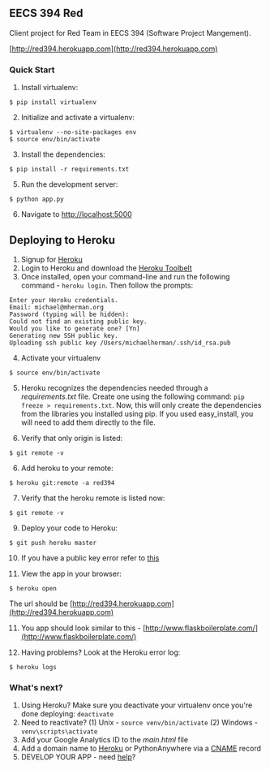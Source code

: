 ## EECS 394 Red

Client project for Red Team in EECS 394 (Software Project Mangement).

[http://red394.herokuapp.com](http://red394.herokuapp.com)

### Quick Start

1. Install virtualenv:
  ```
  $ pip install virtualenv
  ```
    
2. Initialize and activate a virtualenv:
  ```
  $ virtualenv --no-site-packages env
  $ source env/bin/activate
  ```

3. Install the dependencies:
  ```
  $ pip install -r requirements.txt
  ```

5. Run the development server:
  ```
  $ python app.py
  ```

6. Navigate to [http://localhost:5000](http://localhost:5000)


Deploying to Heroku
------

1. Signup for [Heroku](https://api.heroku.com/signup)
2. Login to Heroku and download the [Heroku Toolbelt](https://toolbelt.heroku.com/)
3. Once installed, open your command-line and run the following command - `heroku login`. Then follow the prompts:

  ```        
  Enter your Heroku credentials.
  Email: michael@mherman.org
  Password (typing will be hidden): 
  Could not find an existing public key.
  Would you like to generate one? [Yn]
  Generating new SSH public key.
  Uploading ssh public key /Users/michaelherman/.ssh/id_rsa.pub
  ```

4. Activate your virtualenv
  ```
  $ source env/bin/activate
  ```

5. Heroku recognizes the dependencies needed through a *requirements.txt* file. Create one using the following command: `pip freeze > requirements.txt`. Now, this will only create the dependencies from the libraries you installed using pip. If you used easy_install, you will need to add them directly to the file.

5. Verify that only origin is listed:
  
  ```
  $ git remote -v
  ```

6. Add heroku to your remote:

  ```
  $ heroku git:remote -a red394
  ```

7. Verify that the heroku remote is listed now:

  ```
  $ git remote -v
  ``` 
        
9. Deploy your code to Heroku:

  ```
  $ git push heroku master
  ```

10. If you have a public key error refer to [this](http://stackoverflow.com/questions/17626944/heroku-permission-denied-publickey-fatal-could-not-read-from-remote-reposito)
        
10. View the app in your browser:

  ```
  $ heroku open
  ```
  The url should be [http://red394.herokuapp.com](http://red394.herokuapp.com)

11. You app should look similar to this - [http://www.flaskboilerplate.com/](http://www.flaskboilerplate.com/)
            
12. Having problems? Look at the Heroku error log:

  ```
  $ heroku logs
  ```

### What's next? 

1. Using Heroku? Make sure you deactivate your virtualenv once you're done deploying: `deactivate`
2. Need to reactivate? (1) Unix - `source venv/bin/activate` (2) Windows - `venv\scripts\activate`
4. Add your Google Analytics ID to the *main.html* file
5. Add a domain name to [Heroku](https://devcenter.heroku.com/articles/custom-domains) or PythonAnywhere via a [CNAME](http://en.wikipedia.org/wiki/CNAME_record) record
5. DEVELOP YOUR APP - need [help](http://realpython.com)?
        
